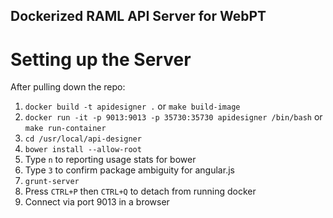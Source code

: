 Dockerized RAML API Server for WebPT
----------------------------------------

Setting up the Server
=========================

After pulling down the repo:

1. `docker build -t apidesigner .` or `make build-image`
2. `docker run -it -p 9013:9013 -p 35730:35730 apidesigner /bin/bash` or `make run-container`
3. `cd /usr/local/api-designer`
4. `bower install --allow-root`
5. Type `n` to reporting usage stats for bower
6. Type `3` to confirm package ambiguity for angular.js
7. `grunt-server`
8. Press `CTRL+P` then `CTRL+Q` to detach from running docker
9. Connect via port 9013 in a browser


